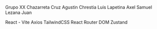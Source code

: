 Grupo XX
Chazarreta Cruz Agustin
Chrestia Luis
Lapetina Axel Samuel
Lezana Juan

React - Vite
Axios
TailwindCSS
React Router DOM
Zustand